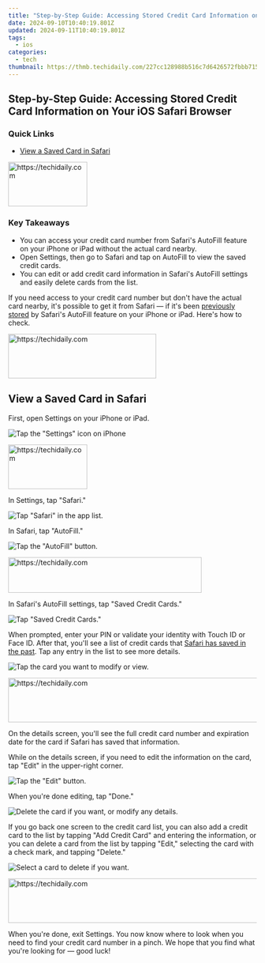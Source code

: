 ```yaml
---
title: "Step-by-Step Guide: Accessing Stored Credit Card Information on Your iOS Safari Browser"
date: 2024-09-10T10:40:19.801Z
updated: 2024-09-11T10:40:19.801Z
tags:
  - ios
categories:
  - tech
thumbnail: https://thmb.techidaily.com/227cc128988b516c7d6426572fbbb71529867ec9f293f57740eccc844618f624.jpg
---
```


## Step-by-Step Guide: Accessing Stored Credit Card Information on Your iOS Safari Browser

### Quick Links

* [View a Saved Card in Safari](https://extra-support.techidaily.com/2024-approved-premier-pro-ultimate-2023-template-collection-free/)





<!-- affiliate ads begin -->
<a href="https://aligracehair.sjv.io/c/5597632/2135352/19272" target="_top" id="2135352">
  <img src="//a.impactradius-go.com/display-ad/19272-2135352" border="0" alt="https://techidaily.com" width="160" height="90"/>
</a>
<img height="0" width="0" src="https://aligracehair.sjv.io/i/5597632/2135352/19272" style="position:absolute;visibility:hidden;" border="0" />
<!-- affiliate ads end -->




### Key Takeaways

* You can access your credit card number from Safari's AutoFill feature on your iPhone or iPad without the actual card nearby.
* Open Settings, then go to Safari and tap on AutoFill to view the saved credit cards.
* You can edit or add credit card information in Safari's AutoFill settings and easily delete cards from the list.

 If you need access to your credit card number but don't have the actual card nearby, it's possible to get it from Safari — if it's been [previously stored](https://techno-recovery.techidaily.com/how-to-overclock-your-cpu-a-beginners-guide/) by Safari's AutoFill feature on your iPhone or iPad. Here's how to check.





<!-- affiliate ads begin -->
<a href="https://aligracehair.sjv.io/c/5597632/2115945/19272" target="_top" id="2115945">
  <img src="//a.impactradius-go.com/display-ad/19272-2115945" border="0" alt="https://techidaily.com" width="300" height="90"/>
</a>
<img height="0" width="0" src="https://aligracehair.sjv.io/i/5597632/2115945/19272" style="position:absolute;visibility:hidden;" border="0" />
<!-- affiliate ads end -->




##  View a Saved Card in Safari

 First, open Settings on your iPhone or iPad.

![Tap the "Settings" icon on iPhone](https://static1.howtogeekimages.com/wordpress/wp-content/uploads/2020/08/iphone_tap_settings.jpg) 





<!-- affiliate ads begin -->
<a href="https://united.elfm.net/c/5597632/2139558/4704" target="_top" id="2139558">
  <img src="//a.impactradius-go.com/display-ad/4704-2139558" border="0" alt="https://techidaily.com" width="160" height="90"/>
</a>
<img height="0" width="0" src="https://united.elfm.net/i/5597632/2139558/4704" style="position:absolute;visibility:hidden;" border="0" />
<!-- affiliate ads end -->




 In Settings, tap "Safari."

![Tap "Safari" in the app list.](https://static1.howtogeekimages.com/wordpress/wp-content/uploads/2023/11/1-safari.png) 

 In Safari, tap "AutoFill."

![Tap the "AutoFill" button.](https://static1.howtogeekimages.com/wordpress/wp-content/uploads/2023/11/2-autofill.png) 





<!-- affiliate ads begin -->
<a href="https://aligracehair.sjv.io/c/5597632/2135403/19272" target="_top" id="2135403">
  <img src="//a.impactradius-go.com/display-ad/19272-2135403" border="0" alt="https://techidaily.com" width="392" height="72"/>
</a>
<img height="0" width="0" src="https://aligracehair.sjv.io/i/5597632/2135403/19272" style="position:absolute;visibility:hidden;" border="0" />
<!-- affiliate ads end -->




 In Safari's AutoFill settings, tap "Saved Credit Cards."

![Tap "Saved Credit Cards."](https://static1.howtogeekimages.com/wordpress/wp-content/uploads/2023/11/3-saved-credit-cards.png) 

 When prompted, enter your PIN or validate your identity with Touch ID or Face ID. After that, you'll see a list of credit cards that [Safari has saved in the past](https://techno-recovery.techidaily.com/how-to-overclock-your-cpu-a-beginners-guide/). Tap any entry in the list to see more details.

![Tap the card you want to modify or view.](https://static1.howtogeekimages.com/wordpress/wp-content/uploads/2023/11/4-tap-credit-card.png) 





<!-- affiliate ads begin -->
<a href="https://ephamedtechinc.pxf.io/c/5597632/2130528/26400" target="_top" id="2130528">
  <img src="//a.impactradius-go.com/display-ad/26400-2130528" border="0" alt="https://techidaily.com" width="728" height="90"/>
</a>
<img height="0" width="0" src="https://ephamedtechinc.pxf.io/i/5597632/2130528/26400" style="position:absolute;visibility:hidden;" border="0" />
<!-- affiliate ads end -->




 On the details screen, you'll see the full credit card number and expiration date for the card if Safari has saved that information.

 While on the details screen, if you need to edit the information on the card, tap "Edit" in the upper-right corner.

![Tap the "Edit" button.](https://static1.howtogeekimages.com/wordpress/wp-content/uploads/2023/11/6-click-the-edit-button.png) 

 When you're done editing, tap "Done."

![Delete the card if you want, or modify any details.](https://static1.howtogeekimages.com/wordpress/wp-content/uploads/2023/11/7-delete-cc-1.png) 

 If you go back one screen to the credit card list, you can also add a credit card to the list by tapping "Add Credit Card" and entering the information, or you can delete a card from the list by tapping "Edit," selecting the card with a check mark, and tapping "Delete."

![Select a card to delete if you want.](https://static1.howtogeekimages.com/wordpress/wp-content/uploads/2023/11/8-main-cards.png) 





<!-- affiliate ads begin -->
<a href="https://appsumo.8odi.net/c/5597632/2123749/7443" target="_top" id="2123749">
  <img src="//a.impactradius-go.com/display-ad/7443-2123749" border="0" alt="https://techidaily.com" width="728" height="90"/>
</a>
<img height="0" width="0" src="https://appsumo.8odi.net/i/5597632/2123749/7443" style="position:absolute;visibility:hidden;" border="0" />
<!-- affiliate ads end -->




 When you're done, exit Settings. You now know where to look when you need to find your credit card number in a pinch. We hope that you find what you're looking for — good luck!

<ins class="adsbygoogle"
     style="display:block"
     data-ad-format="autorelaxed"
     data-ad-client="ca-pub-7571918770474297"
     data-ad-slot="1223367746"></ins>



<ins class="adsbygoogle"
     style="display:block"
     data-ad-client="ca-pub-7571918770474297"
     data-ad-slot="8358498916"
     data-ad-format="auto"
     data-full-width-responsive="true"></ins>










